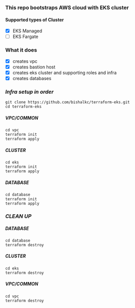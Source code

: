 ### This repo bootstraps AWS cloud with EKS cluster

#### Supported types of Cluster
- [x] EKS Managed
- [ ] EKS Fargate

### What it does
- [x] creates vpc
- [x] creates bastion host
- [x] creates eks cluster and supporting roles and infra
- [x] creates databases <!--- optional --->

### *Infra setup in order*
```shell
git clone https://github.com/bishalkc/terraform-eks.git
cd terraform-eks
```
##### *VPC/COMMON*
```shell
cd vpc
terraform init
terraform apply
```

##### *CLUSTER*
```shell
cd eks
terraform init
terraform apply
```

##### *DATABASE* <!--- If needed --->
```shell
cd database
terraform init
terraform apply
```


### *CLEAN UP*
##### *DATABASE* <!--- If provisioned --->
```shell
cd database
terraform destroy
```
##### *CLUSTER*
```shell
cd eks
terraform destroy
```
##### *VPC/COMMON*
```shell
cd vpc
terraform destroy
```
